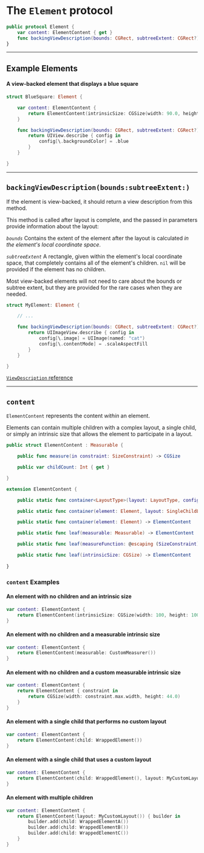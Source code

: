 # The `Element` protocol

```swift
public protocol Element {
    var content: ElementContent { get }
    func backingViewDescription(bounds: CGRect, subtreeExtent: CGRect?) -> ViewDescription?
}
```

---

## Example Elements

#### A view-backed element that displays a blue square
```swift
struct BlueSquare: Element {

    var content: ElementContent {
        return ElementContent(intrinsicSize: CGSize(width: 90.0, height: 90.0))
    }

    func backingViewDescription(bounds: CGRect, subtreeExtent: CGRect?) -> ViewDescription? {
        return UIView.describe { config in
            config[\.backgroundColor] = .blue
        }
    }

}

```

---

## `backingViewDescription(bounds:subtreeExtent:)`

If the element is view-backed, it should return a view description from this method.

This method is called after layout is complete, and the passed in parameters provide information about the layout:

*`bounds`*
Contains the extent of the element after the layout is calculated *in the element's local coordinate space*.

*`subtreeExtent`*
A rectangle, given within the element's local coordinate space, that completely contains all of the element's children. `nil` will be provided if the element has no children.

Most view-backed elements will not need to care about the bounds or subtree extent, but they are provided for the rare cases when they are needed.

```swift
struct MyElement: Element {

    // ...

    func backingViewDescription(bounds: CGRect, subtreeExtent: CGRect?) -> ViewDescription? {
        return UIImageView.describe { config in
            config[\.image] = UIImage(named: "cat")
            config[\.contentMode] = .scaleAspectFill
        }
    }

}
```

[`ViewDescription` reference](ViewDescription.md)

---

## `content`

`ElementContent` represents the content *within* an element.

Elements can contain multiple children with a complex layout, a single child, or simply an intrinsic size that allows the element to participate in a layout.

```swift
public struct ElementContent : Measurable {

    public func measure(in constraint: SizeConstraint) -> CGSize

    public var childCount: Int { get }

}

extension ElementContent {

    public static func container<LayoutType>(layout: LayoutType, configure: (inout Builder<LayoutType>) -> Void = { _ in }) -> ElementContent where LayoutType : Layout

    public static func container(element: Element, layout: SingleChildLayout) -> ElementContent

    public static func container(element: Element) -> ElementContent

    public static func leaf(measurable: Measurable) -> ElementContent

    public static func leaf(measureFunction: @escaping (SizeConstraint) -> CGSize) -> ElementContent

    public static func leaf(intrinsicSize: CGSize) -> ElementContent
    
}
```

### `content` Examples

#### An element with no children and an intrinsic size

```swift
var content: ElementContent {
    return ElementContent(intrinsicSize: CGSize(width: 100, height: 100))
}
```

#### An element with no children and a measurable intrinsic size

```swift
var content: ElementContent {
    return ElementContent(measurable: CustomMeasurer())
}
```

#### An element with no children and a custom measurable intrinsic size

```swift
var content: ElementContent {
    return ElementContent { constraint in
        return CGSize(width: constraint.max.width, height: 44.0)
    }
}
```

#### An element with a single child that performs no custom layout

```swift
var content: ElementContent {
    return ElementContent(child: WrappedElement())
}
```

#### An element with a single child that uses a custom layout

```swift
var content: ElementContent {
    return ElementContent(child: WrappedElement(), layout: MyCustomLayout())
}
```

#### An element with multiple children

```swift
var content: ElementContent {
    return ElementContent(layout: MyCustomLayout()) { builder in
        builder.add(child: WrappedElementA())
        builder.add(child: WrappedElementB())
        builder.add(child: WrappedElementC())
    }
}
